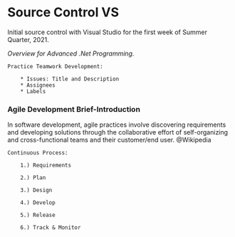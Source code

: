 # Source Control VS
Initial source control with Visual Studio for the first week of Summer Quarter, 2021.

*Overview for Advanced .Net Programming.*

    Practice Teamwork Development:
    
        * Issues: Title and Description
        * Assignees
        * Labels
    
### Agile Development Brief-Introduction

In software development,
agile practices involve discovering requirements and developing solutions
through the collaborative effort of self-organizing and cross-functional teams and their customer/end user. @Wikipedia


    Continuous Process:

        1.) Requirements

        2.) Plan

        3.) Design

        4.) Develop

        5.) Release

        6.) Track & Monitor
